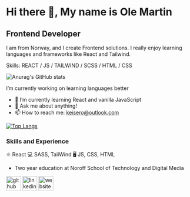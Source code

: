 # Hi there 👋, My name is Ole Martin
## Frontend Developer
I am from Norway, and I create Frontend solutions. I really enjoy learning languages and frameworks like React and Tailwind.


Skills: REACT / JS / TAILWIND / SCSS / HTML / CSS

![Anurag's GitHub stats](https://github-readme-stats.vercel.app/api?username=OleMartinKeis&show_icons=true&theme=radical&hide=stars)



 I’m currently working on learning languages better 
- 🌱 I’m currently learning React and vanilla JavaScript 
- 💬 Ask me about anything! 
- 📫 How to reach me: keisero@outlook.com

[![Top Langs](https://github-readme-stats.vercel.app/api/top-langs/?username=OleMartinKeis&theme=radical)](https://github.com/anuraghazra/github-readme-stats)

### Skills and Experience
⚛️ React
💻 SASS, TailWind
🖥️ JS, CSS, HTML

- Two year education at Noroff School of Technology and Digital Media

[<img src='https://cdn.jsdelivr.net/npm/simple-icons@3.0.1/icons/github.svg' alt='github' height='40'>](https://github.com/OleMartinKeis)  [<img src='https://cdn.jsdelivr.net/npm/simple-icons@3.0.1/icons/linkedin.svg' alt='linkedin' height='40'>](https://www.linkedin.com/in/ole-martin-keiseraas-615a19152/)  [<img src='https://cdn.jsdelivr.net/npm/simple-icons@3.0.1/icons/icloud.svg' alt='website' height='40'>](https://ole-portfolio.netlify.app/) 
